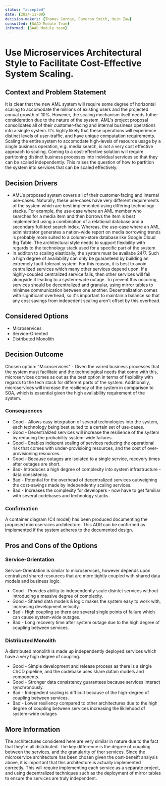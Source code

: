 ```yaml
---
status: "accepted"
date: {2024-11-09}
decision-makers: {Thomas Gordge, Cameron Smith, Hein Zaw}
consulted: {SAAD Module Team}
informed: {SAAD Module team}
---
```


# Use Microservices Architectural Style to Facilitate Cost-Effective System Scaling.

## Context and Problem Statement

It is clear that the new AML system will require some degree of horizontal scaling to accomodate the millions of existing users and the projected annual growth of 10%. However, the scaling mechanism itself needs futher consideration due to the nature of the system. AML's project proposal consolidates all of their customer-facing and internal business operations into a single system. It's highly likely that these operations will experience distinct levels of user-traffic, and have unique computation requirements. Scaling the entire system to accomodate high-levels of resource usage by a single business operation, e.g. media search, is not a very cost effective approach to scaling. Coming to a cost-effective solution will require partitoning distinct business processes into indvidual services so that they can be scaled independently. This raises the question of how to partition the system into services that can be scaled effectively.

## Decision Drivers

* AML's proposed system covers all of their customer-facing and internal use-cases. Naturally, these use-cases have very different requirements of the system which are best implemented using differing technology stacks. For example, the use-case where an AML member who searches for a media item and then borrows the item is best implemented using a combination of a relational database and a secondary full-text search index. Whereas, the use-case where an AML administrator generates a nation-wide report on media borrowing trends is probably more suited to a column-store database like Google Cloud Big Table. The architectural style needs to support flexibility with regards to the technology stack used for a specific part of the system.
* In additon to scaling elastically, the system must be availabe 24/7. Such a high degree of availability can only be guaranteed by building an extremely fault-tolerant system. For this reason, it is best to avoid centralized services which many other services depend upon. If a highly-coupled centralized service fails, then other services will fail alongside it leading to a system-wide outage. To prevent this occuring, services should be decentralized and granular, using mirror tables to minimse communication between one another. Decentralization comes with significant overhead, so it's important to maintain a balance so that any cost savings from indepedent scaling aren't offset by this overhead.

## Considered Options

* Microservices
* Service-Oriented
* Distributed Monolith

## Decision Outcome

Chosen option: "Microservices" - Given the varied business processes that the system must facilitate and the technological needs that come with this, microservices comes as out as the best option in terms of flexibility with regards to the tech stack for different parts of the system. Additionally, microservices will increase the resiliency of the system in comparison to SOA, which is essential given the high availability requirement of the system.

### Consequences

* Good - Allows easy integration of several technologies into the system, each technology being best suited to a certain set of use-cases.
* Good - Decentralized services will increase the resilience of the system by reducing the probability system-wide failures.
* Good - Enables indepent scaling of services reducing the operational risk that comes with under-provisioing resources, and the cost of over-provisioning resources.
* Good - Because outages are isolated to a single service, recovery times after outages are short.
* Bad- Introduces a high degree of complexity into system infrastructure - data consistency.
* Bad - Potential for the overhead of decentralized services outweighing the cost-savings made by independently scaling services.
* Bad - Increases the complexity for developers - now have to get familiar with several codebases and technology stacks.

### Confirmation

A container diagram (C4 model) has been produced documenting the proposed microservices architecture. This ADR can be confirmed as implemented if the system adheres to the documented design.

## Pros and Cons of the Options

### Service-Orientation

Service-Orientation is similar to microservices, however depends upon centralized shared resources that are more tightly coupled with shared data models and business logic.

* Good - Provides ability to independently scale disintct services without introducing a massive degree of complexity.
* Good - Shared data models & logic makes the system easy to work with, increasing development velocity.
* Bad - High coupling so there are several single points of failure which can cause system-wide outages.
* Bad - Long recovery time after system outage due to the high degree of coupling between services.

### Distributed Monolith

A distributed monolith is made up independently deployed services which have a very high degree of coupling.

* Good - Simple development and release process as there is a single CI/CD pipeline, and the codebase uses share datam models and components.
* Good - Stronger data consistency guarantees because services interact synchronously.
* Bad - Indepedent scaling is difficult because of the high-degree of coupling between services.
* Bad - Lower resiliency compared to other architectures due to the high degree of coupling between services increasing the likliehood of system-wide outages

## More Information

The architectures considered here are very similar in nature due to the fact that they're all distributed. The key difference is the degree of coupling between the services, and the granularity of ther services. Since the microservice architecture has been chosen given the cost-beneift analysis above, it is important that this architecture is actually implemented correctly. This will require implementing each service as a separate project, and using decentralized techniques such as the deployment of mirror tables to ensure the services are truly independent.

